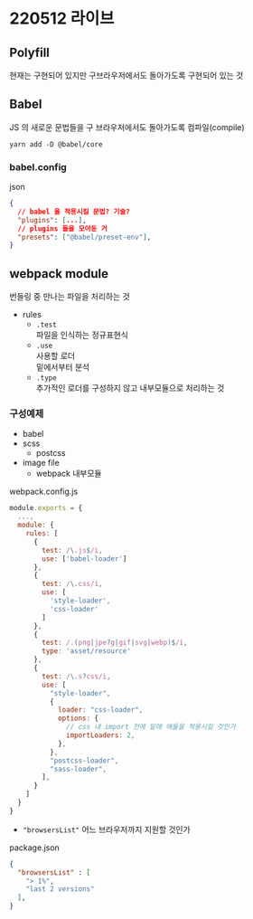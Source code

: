 # 220512 라이브

## Polyfill
현재는 구현되어 있지만 구브라우저에서도 돌아가도록 구현되어 있는 것

## Babel
JS 의 새로운 문법들을 구 브라우저에서도 돌아가도록 컴파일(compile)

```
yarn add -D @babel/core
```

### babel.config
json
```json
{
  // babel 을 적용시킬 문법? 기술?
  "plugins": [...],
  // plugins 들을 모아둔 거
  "presets": ["@babel/preset-env"],
}

```

## webpack module
번들링 중 만나는 파일을 처리하는 것
- rules  
  - `.test`  
    파일을 인식하는 정규표현식
  - `.use`  
    사용할 로더  
    밑에서부터 분석
  - `.type`  
    추가적인 로더를 구성하지 않고 내부모듈으로 처리하는 것


### 구성예제
- babel
- scss
  - postcss
- image file
  - webpack 내부모듈

webpack.config.js
```js
module.exports = {
  ...,
  module: {
    rules: [
      {
        test: /\.js$/i,
        use: ['babel-loader']
      },
      {
        test: /\.css/i,
        use: [
          'style-loader',
          'css-loader'
        ]
      },
      {
        test: /.(png|jpe?g|gif|svg|webp)$/i,
        type: 'asset/resource'
      },
      {
        test: /\.s?css/i,
        use: [
          "style-loader",
          {
            loader: "css-loader",
            options: {
              // css 내 import 전에 밑에 애들을 적용시킬 것인가
              importLoaders: 2,
            },
          },
          "postcss-loader",
          "sass-loader",
        ],
      }
    ]
  }
}
```


- `"browsersList"`
  어느 브라우저까지 지원할 것인가

package.json
```json
{
  "browsersList" : [
    "> 1%",
    "last 2 versions"
  ],
}
```